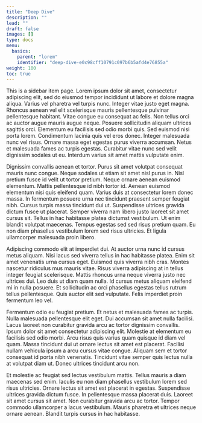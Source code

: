 ```yaml
---
title: "Deep Dive"
description: ""
lead: ""
draft: false
images: []
type: docs
menu:
  basics:
    parent: "lorem"
    identifier: "deep-dive-e0c98cff10791c097b6b5afd4e76855a"
weight: 100
toc: true
---
```


This is a sidebar item page. Lorem ipsum dolor sit amet, consectetur adipiscing elit, sed do eiusmod tempor incididunt ut labore et dolore magna aliqua. Varius vel pharetra vel turpis nunc. Integer vitae justo eget magna. Rhoncus aenean vel elit scelerisque mauris pellentesque pulvinar pellentesque habitant. Vitae congue eu consequat ac felis. Non tellus orci ac auctor augue mauris augue neque. Posuere sollicitudin aliquam ultrices sagittis orci. Elementum eu facilisis sed odio morbi quis. Sed euismod nisi porta lorem. Condimentum lacinia quis vel eros donec. Integer malesuada nunc vel risus. Ornare massa eget egestas purus viverra accumsan. Netus et malesuada fames ac turpis egestas. Curabitur vitae nunc sed velit dignissim sodales ut eu. Interdum varius sit amet mattis vulputate enim.

Dignissim convallis aenean et tortor. Purus sit amet volutpat consequat mauris nunc congue. Neque sodales ut etiam sit amet nisl purus in. Nisl pretium fusce id velit ut tortor pretium. Neque ornare aenean euismod elementum. Mattis pellentesque id nibh tortor id. Aenean euismod elementum nisi quis eleifend quam. Varius duis at consectetur lorem donec massa. In fermentum posuere urna nec tincidunt praesent semper feugiat nibh. Cursus turpis massa tincidunt dui ut. Suspendisse ultrices gravida dictum fusce ut placerat. Semper viverra nam libero justo laoreet sit amet cursus sit. Tellus in hac habitasse platea dictumst vestibulum. Ut enim blandit volutpat maecenas. Tempus egestas sed sed risus pretium quam. Eu non diam phasellus vestibulum lorem sed risus ultricies. Et ligula ullamcorper malesuada proin libero.

Adipiscing commodo elit at imperdiet dui. At auctor urna nunc id cursus metus aliquam. Nisi lacus sed viverra tellus in hac habitasse platea. Enim sit amet venenatis urna cursus eget. Euismod quis viverra nibh cras. Montes nascetur ridiculus mus mauris vitae. Risus viverra adipiscing at in tellus integer feugiat scelerisque. Mattis rhoncus urna neque viverra justo nec ultrices dui. Leo duis ut diam quam nulla. Id cursus metus aliquam eleifend mi in nulla posuere. Et sollicitudin ac orci phasellus egestas tellus rutrum tellus pellentesque. Quis auctor elit sed vulputate. Felis imperdiet proin fermentum leo vel.

Fermentum odio eu feugiat pretium. Et netus et malesuada fames ac turpis. Nulla malesuada pellentesque elit eget. Dui accumsan sit amet nulla facilisi. Lacus laoreet non curabitur gravida arcu ac tortor dignissim convallis. Ipsum dolor sit amet consectetur adipiscing elit. Molestie at elementum eu facilisis sed odio morbi. Arcu risus quis varius quam quisque id diam vel quam. Massa tincidunt dui ut ornare lectus sit amet est placerat. Facilisi nullam vehicula ipsum a arcu cursus vitae congue. Aliquam sem et tortor consequat id porta nibh venenatis. Tincidunt vitae semper quis lectus nulla at volutpat diam ut. Donec ultrices tincidunt arcu non.

Et molestie ac feugiat sed lectus vestibulum mattis. Tellus mauris a diam maecenas sed enim. Iaculis eu non diam phasellus vestibulum lorem sed risus ultricies. Ornare lectus sit amet est placerat in egestas. Suspendisse ultrices gravida dictum fusce. In pellentesque massa placerat duis. Laoreet sit amet cursus sit amet. Non curabitur gravida arcu ac tortor. Tempor commodo ullamcorper a lacus vestibulum. Mauris pharetra et ultrices neque ornare aenean. Blandit turpis cursus in hac habitasse.

